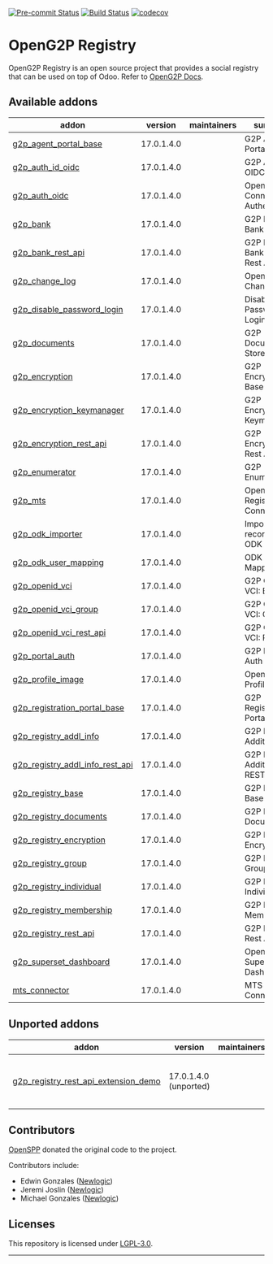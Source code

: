 
<!-- /!\ Non OCA Context : Set here the badge of your runbot / runboat instance. -->
[![Pre-commit Status](https://github.com/openg2p/openg2p-registry/actions/workflows/pre-commit.yml/badge.svg?branch=17.0-1.4)](https://github.com/openg2p/openg2p-registry/actions/workflows/pre-commit.yml?query=branch%3A17.0-1.4)
[![Build Status](https://github.com/openg2p/openg2p-registry/actions/workflows/test.yml/badge.svg?branch=17.0-1.4)](https://github.com/openg2p/openg2p-registry/actions/workflows/test.yml?query=branch%3A17.0-1.4)
[![codecov](https://codecov.io/gh/openg2p/openg2p-registry/branch/17.0-1.4/graph/badge.svg)](https://codecov.io/gh/openg2p/openg2p-registry)
<!-- /!\ Non OCA Context : Set here the badge of your translation instance. -->

<!-- /!\ do not modify above this line -->

# OpenG2P Registry

OpenG2P Registry is an open source project that provides a social registry that can be used on top of Odoo. Refer to [OpenG2P Docs](https://docs.openg2p.org).

<!-- /!\ do not modify below this line -->

<!-- prettier-ignore-start -->

[//]: # (addons)

Available addons
----------------
addon | version | maintainers | summary
--- | --- | --- | ---
[g2p_agent_portal_base](g2p_agent_portal_base/) | 17.0.1.4.0 |  | G2P Agent Portal: Base
[g2p_auth_id_oidc](g2p_auth_id_oidc/) | 17.0.1.4.0 |  | G2P Auth: OIDC - Reg ID
[g2p_auth_oidc](g2p_auth_oidc/) | 17.0.1.4.0 |  | OpenID Connect Authentication
[g2p_bank](g2p_bank/) | 17.0.1.4.0 |  | G2P Registry: Bank Details
[g2p_bank_rest_api](g2p_bank_rest_api/) | 17.0.1.4.0 |  | G2P Registry: Bank Details Rest API
[g2p_change_log](g2p_change_log/) | 17.0.1.4.0 |  | OpenG2P Change Log
[g2p_disable_password_login](g2p_disable_password_login/) | 17.0.1.4.0 |  | Disable Password Login
[g2p_documents](g2p_documents/) | 17.0.1.4.0 |  | G2P Documents Store
[g2p_encryption](g2p_encryption/) | 17.0.1.4.0 |  | G2P Encryption: Base
[g2p_encryption_keymanager](g2p_encryption_keymanager/) | 17.0.1.4.0 |  | G2P Encryption: Keymanager
[g2p_encryption_rest_api](g2p_encryption_rest_api/) | 17.0.1.4.0 |  | G2P Encryption: Rest API
[g2p_enumerator](g2p_enumerator/) | 17.0.1.4.0 |  | G2P Enumerator
[g2p_mts](g2p_mts/) | 17.0.1.4.0 |  | OpenG2P Registry MTS Connector
[g2p_odk_importer](g2p_odk_importer/) | 17.0.1.4.0 |  | Import records from ODK
[g2p_odk_user_mapping](g2p_odk_user_mapping/) | 17.0.1.4.0 |  | ODK App User Mapping
[g2p_openid_vci](g2p_openid_vci/) | 17.0.1.4.0 |  | G2P OpenID VCI: Base
[g2p_openid_vci_group](g2p_openid_vci_group/) | 17.0.1.4.0 |  | G2P OpenID VCI: Group
[g2p_openid_vci_rest_api](g2p_openid_vci_rest_api/) | 17.0.1.4.0 |  | G2P OpenID VCI: Rest API
[g2p_portal_auth](g2p_portal_auth/) | 17.0.1.4.0 |  | G2P Portal Auth
[g2p_profile_image](g2p_profile_image/) | 17.0.1.4.0 |  | OpenG2P Profile Image
[g2p_registration_portal_base](g2p_registration_portal_base/) | 17.0.1.4.0 |  | G2P Registration Portal :Base
[g2p_registry_addl_info](g2p_registry_addl_info/) | 17.0.1.4.0 |  | G2P Registry: Additional Info
[g2p_registry_addl_info_rest_api](g2p_registry_addl_info_rest_api/) | 17.0.1.4.0 |  | G2P Registry: Additional Info REST API
[g2p_registry_base](g2p_registry_base/) | 17.0.1.4.0 |  | G2P Registry: Base
[g2p_registry_documents](g2p_registry_documents/) | 17.0.1.4.0 |  | G2P Registry: Documents
[g2p_registry_encryption](g2p_registry_encryption/) | 17.0.1.4.0 |  | G2P Registry: Encryption
[g2p_registry_group](g2p_registry_group/) | 17.0.1.4.0 |  | G2P Registry: Groups
[g2p_registry_individual](g2p_registry_individual/) | 17.0.1.4.0 |  | G2P Registry: Individual
[g2p_registry_membership](g2p_registry_membership/) | 17.0.1.4.0 |  | G2P Registry: Membership
[g2p_registry_rest_api](g2p_registry_rest_api/) | 17.0.1.4.0 |  | G2P Registry: Rest API
[g2p_superset_dashboard](g2p_superset_dashboard/) | 17.0.1.4.0 |  | OpenG2P Superset Dashboard
[mts_connector](mts_connector/) | 17.0.1.4.0 |  | MTS Connector


Unported addons
---------------
addon | version | maintainers | summary
--- | --- | --- | ---
[g2p_registry_rest_api_extension_demo](g2p_registry_rest_api_extension_demo/) | 17.0.1.4.0 (unported) |  | G2P Registry: Rest API Extension Demo

[//]: # (end addons)

<!-- prettier-ignore-end -->

## Contributors

[OpenSPP](https://openspp.org) donated the original code to the project.

Contributors include:

* Edwin Gonzales ([Newlogic](https://newlogic.com))
* Jeremi Joslin ([Newlogic](https://newlogic.com))
* Michael Gonzales ([Newlogic](https://newlogic.com))


## Licenses

This repository is licensed under [LGPL-3.0](LICENSE).

----
<!-- /!\ Non OCA Context : Set here the full description of your organization. -->
